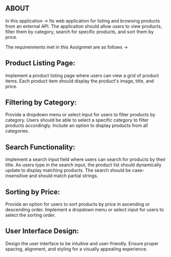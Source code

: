 ## ABOUT
In this application -> 
Its web application for listing and browsing products from an external API. The application should allow users to view products, filter them by category, search for specific products, and sort them by price.


The requirenments met in this Assignmet are as follows ->
## Product Listing Page: ##

Implement a product listing page where users can view a grid of product items.
Each product item should display the product's image, title, and price.


## Filtering by Category: ##

Provide a dropdown menu or select input for users to filter products by category.
Users should be able to select a specific category to filter products accordingly.
Include an option to display products from all categories.  


## Search Functionality: ##

Implement a search input field where users can search for products by their title.
As users type in the search input, the product list should dynamically update to display matching products.
The search should be case-insensitive and should match partial strings.


## Sorting by Price: ##

Provide an option for users to sort products by price in ascending or descending order.
Implement a dropdown menu or select input for users to select the sorting order.


## User Interface Design: ##

Design the user interface to be intuitive and user-friendly.
Ensure proper spacing, alignment, and styling for a visually appealing experience.